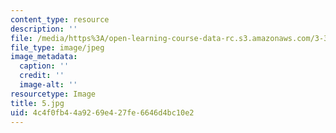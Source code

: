 ```yaml
---
content_type: resource
description: ''
file: /media/https%3A/open-learning-course-data-rc.s3.amazonaws.com/3-320-atomistic-computer-modeling-of-materials-sma-5107-spring-2005/4c4f0fb44a9269e427fe6646d4bc10e2_5.jpg
file_type: image/jpeg
image_metadata:
  caption: ''
  credit: ''
  image-alt: ''
resourcetype: Image
title: 5.jpg
uid: 4c4f0fb4-4a92-69e4-27fe-6646d4bc10e2
---
```

